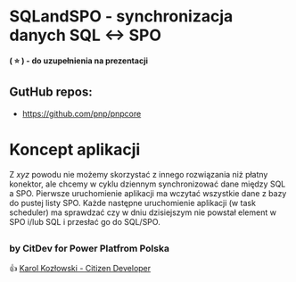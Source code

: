 ﻿# SQLandSPO - synchronizacja danych SQL <-> SPO

**( :star: ) - do uzupełnienia na prezentacji**

## GutHub repos:

- https://github.com/pnp/pnpcore

# Koncept aplikacji

Z *xyz* powodu nie możemy skorzystać z innego rozwiązania niż płatny konektor, ale chcemy w cyklu dziennym synchronizować dane między SQL a SPO. 
Pierwsze uruchomienie aplikacji ma wczytać wszystkie dane z bazy do pustej listy SPO.
Każde następne uruchomienie aplikacji (w task scheduler) ma sprawdzać czy w dniu dzisiejszym nie powstał element w SPO i/lub SQL i przesłać go do SQL/SPO.

##
### by CitDev for Power Platfrom Polska
:thumbsup: [Karol Kozłowski - Citizen Developer](https://citdev.pl/)
